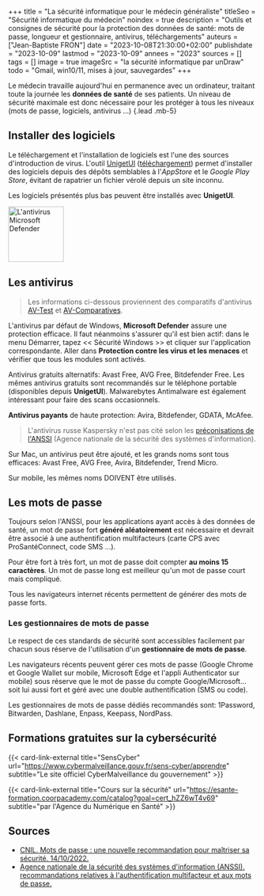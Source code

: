 +++
title = "La sécurité informatique pour le médecin généraliste"
titleSeo = "Sécurité informatique du médecin"
noindex = true
description = "Outils et consignes de sécurité pour la protection des données de santé: mots de passe, longueur et gestionnaire, antivirus, téléchargements"
auteurs = ["Jean-Baptiste FRON"]
date = "2023-10-08T21:30:00+02:00"
publishdate = "2023-10-09"
lastmod = "2023-10-09"
annees = "2023"
sources = []
tags = []
image = true
imageSrc = "la sécurité informatique par unDraw"
todo = "Gmail, win10/11, mises à jour, sauvegardes"
+++

Le médecin travaille aujourd'hui en permanence avec un ordinateur, traitant toute la journée les **données de santé** de ses patients. Un niveau de sécurité maximale est donc nécessaire pour les protéger à tous les niveaux (mots de passe, logiciels, antivirus ...)
{.lead .mb-5}

## Installer des logiciels

Le téléchargement et l'installation de logiciels est l'une des sources d'introduction de virus. L'outil [UnigetUI](https://www.marticliment.com/wingetui/) ([téléchargement](https://github.com/marticliment/UniGetUI/releases/latest/download/UniGetUI.Installer.exe)) permet d'installer des logiciels depuis des dépôts semblables à l'*AppStore* et le *Google Play Store*, évitant de rapatrier un fichier vérolé depuis un site inconnu.

Les logiciels présentés plus bas peuvent être installés avec **UnigetUI**.

<img src="/images/icons/microsoft-defender.png" style="width:112px" alt="L'antivirus Microsoft Defender">

## Les antivirus

> Les informations ci-dessous proviennent des comparatifs d'antivirus [AV-Test](https://www.av-test.org/fr/) et [AV-Comparatives](https://www.av-comparatives.org/consumer/).

L'antivirus par défaut de Windows, **Microsoft Defender** assure une protection efficace. Il faut néanmoins s'assurer qu'il est bien actif: dans le menu Démarrer, tapez << Sécurité Windows >> et cliquer sur l'application correspondante. Aller dans **Protection contre les virus et les menaces** et vérifier que tous les modules sont activés.

Antivirus gratuits alternatifs: Avast Free, AVG Free, Bitdefender Free. Les mêmes antivirus gratuits sont recommandés sur le téléphone portable (disponibles depuis **UnigetUI**). Malwarebytes Antimalware est également intéressant pour faire des scans occasionnels.

**Antivirus payants** de haute protection: Avira, Bitdefender, GDATA, McAfee.

> L'antivirus russe Kaspersky n'est pas cité selon les [préconisations de l'ANSSI](https://www.cert.ssi.gouv.fr/cti/CERTFR-2022-CTI-001/) (Agence nationale de la sécurité des systèmes d'information).

Sur Mac, un antivirus peut être ajouté, et les grands noms sont tous efficaces: Avast Free, AVG Free, Avira, Bitdefender, Trend Micro.

Sur mobile, les mêmes noms DOIVENT être utilisés.

## Les mots de passe

Toujours selon l'ANSSI, pour les applications ayant accès à des données de santé, un mot de passe fort **généré aléatoirement** est nécessaire et devrait être associé à une authentification multifacteurs (carte CPS avec ProSantéConnect, code SMS ...).

Pour être fort à très fort, un mot de passe doit compter **au moins 15 caractères**. Un mot de passe long est meilleur qu'un mot de passe court mais compliqué.

Tous les navigateurs internet récents permettent de générer des mots de passe forts.

### Les gestionnaires de mots de passe

Le respect de ces standards de sécurité sont accessibles facilement par chacun sous réserve de l'utilisation d'un **gestionnaire de mots de passe**.

Les navigateurs récents peuvent gérer ces mots de passe (Google Chrome et Google Wallet sur mobile, Microsoft Edge et l'appli Authenticator sur mobile) sous réserve que le mot de passe du compte Google/Microsoft... soit lui aussi fort et géré avec une double authentification (SMS ou code).

Les gestionnaires de mots de passe dédiés recommandés sont: 1Password, Bitwarden, Dashlane, Enpass, Keepass, NordPass.

## Formations gratuites sur la cybersécurité

{{< card-link-external title="SensCyber" url="https://www.cybermalveillance.gouv.fr/sens-cyber/apprendre" subtitle="Le site officiel CyberMalveillance du gouvernement" >}}

{{< card-link-external title="Cours sur la sécurité" url="https://esante-formation.coorpacademy.com/catalog?goal=cert_hZZ6wT4v69" subtitle="par l'Agence du Numérique en Santé" >}}

## Sources

- [CNIL. Mots de passe : une nouvelle recommandation pour maîtriser sa sécurité. 14/10/2022.](https://www.cnil.fr/fr/mots-de-passe-une-nouvelle-recommandation-pour-maitriser-sa-securite)
- [Agence nationale de la sécurité des systèmes d'information (ANSSI). recommandations relatives à l'authentification multifacteur et aux mots de passe.](https://www.ssi.gouv.fr/guide/recommandations-relatives-a-lauthentification-multifacteur-et-aux-mots-de-passe/)
